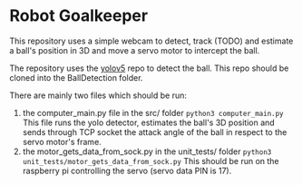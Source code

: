 # Robot Goalkeeper
This repository uses a simple webcam to detect, track (TODO) and estimate a ball's position in 3D and move a servo motor to intercept the ball.

The repository uses the [yolov5](https://github.com/ultralytics/yolov5/) repo to detect the ball.
This repo should be cloned into the BallDetection folder.

There are mainly two files which should be run:
1. the computer_main.py file in the src/ folder
``` python3 computer_main.py ```
This file runs the yolo detector, estimates the ball's 3D position and sends through TCP socket the attack angle of the ball in respect to the servo motor's frame.
2. the motor_gets_data_from_sock.py in the unit_tests/ folder
``` python3 unit_tests/motor_gets_data_from_sock.py ```
This should be run on the raspberry pi controlling the servo (servo data PIN is 17). 

